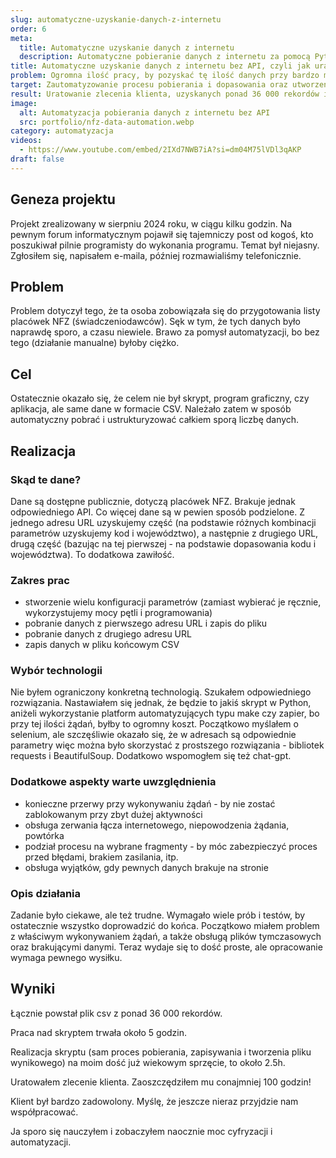 ```yaml
---
slug: automatyczne-uzyskanie-danych-z-internetu
order: 6
meta:
  title: Automatyczne uzyskanie danych z internetu
  description: Automatyczne pobieranie danych z internetu za pomocą Python, requests i BeautifulSoup – 36 000 rekordów w 5 godzin pracy
title: Automatyczne uzyskanie danych z internetu bez API, czyli jak uratowałem klienta i zaoszczędziłem mu ponad 100 godzin pracy
problem: Ogromna ilość pracy, by pozyskać tę ilość danych przy bardzo małej ilości czasu
target: Zautomatyzowanie procesu pobierania i dopasowania oraz utworzenie pliku wynikowego i uratowanie zlecenia klienta
result: Uratowanie zlecenia klienta, uzyskanych ponad 36 000 rekordów i oszczędność nawet 100 godzin pracy
image:
  alt: Automatyzacja pobierania danych z internetu bez API
  src: portfolio/nfz-data-automation.webp
category: automatyzacja
videos:
  - https://www.youtube.com/embed/2IXd7NWB7iA?si=dm04M75lVDl3qAKP
draft: false
---
```


## Geneza projektu

Projekt zrealizowany w sierpniu 2024 roku, w ciągu kilku godzin. Na pewnym forum informatycznym pojawił się tajemniczy post od kogoś, kto poszukiwał pilnie programisty do wykonania programu. Temat był niejasny. Zgłosiłem się, napisałem e-maila, później rozmawialiśmy telefonicznie.

## Problem

Problem dotyczył tego, że ta osoba zobowiązała się do przygotowania listy placówek NFZ (świadczeniodawców). Sęk w tym, że tych danych było naprawdę sporo, a czasu niewiele. Brawo za pomysł automatyzacji, bo bez tego (działanie manualne) byłoby ciężko.

## Cel

Ostatecznie okazało się, że celem nie był skrypt, program graficzny, czy aplikacja, ale same dane w formacie CSV. Należało zatem w sposób automatyczny pobrać i ustrukturyzować całkiem sporą liczbę danych.

## Realizacja

### Skąd te dane?

Dane są dostępne publicznie, dotyczą placówek NFZ. Brakuje jednak odpowiedniego API. Co więcej dane są w pewien sposób podzielone. Z jednego adresu URL uzyskujemy część (na podstawie różnych kombinacji parametrów uzyskujemy kod i województwo), a następnie z drugiego URL, drugą część (bazując na tej pierwszej - na podstawie dopasowania kodu i województwa). To dodatkowa zawiłość.

### Zakres prac

- stworzenie wielu konfiguracji parametrów (zamiast wybierać je ręcznie, wykorzystujemy mocy pętli i programowania)
- pobranie danych z pierwszego adresu URL i zapis do pliku
- pobranie danych z drugiego adresu URL
- zapis danych w pliku końcowym CSV

### Wybór technologii

Nie byłem ograniczony konkretną technologią. Szukałem odpowiedniego rozwiązania. Nastawiałem się jednak, że będzie to jakiś skrypt w Python, aniżeli wykorzystanie platform automatyzujących typu make czy zapier, bo przy tej ilości żądań, byłby to ogromny koszt. Początkowo myślałem o selenium, ale szczęśliwie okazało się, że w adresach są odpowiednie parametry więc można było skorzystać z prostszego rozwiązania - bibliotek requests i BeautifulSoup. Dodatkowo wspomogłem się też chat-gpt.

### Dodatkowe aspekty warte uwzględnienia

- konieczne przerwy przy wykonywaniu żądań - by nie zostać zablokowanym przy zbyt dużej aktywności
- obsługa zerwania łącza internetowego, niepowodzenia żądania, powtórka
- podział procesu na wybrane fragmenty - by móc zabezpieczyć proces przed błędami, brakiem zasilania, itp.
- obsługa wyjątków, gdy pewnych danych brakuje na stronie

### Opis działania

Zadanie było ciekawe, ale też trudne. Wymagało wiele prób i testów, by ostatecznie wszystko doprowadzić do końca. Początkowo miałem problem z właściwym wykonywaniem żądań, a także obsługą plików tymczasowych oraz brakującymi danymi. Teraz wydaje się to dość proste, ale opracowanie wymaga pewnego wysiłku.

## Wyniki

Łącznie powstał plik csv z ponad 36 000 rekordów.

Praca nad skryptem trwała około 5 godzin.

Realizacja skryptu (sam proces pobierania, zapisywania i tworzenia pliku wynikowego) na moim dość już wiekowym sprzęcie, to około 2.5h.

Uratowałem zlecenie klienta. Zaoszczędziłem mu conajmniej 100 godzin!

Klient był bardzo zadowolony. Myślę, że jeszcze nieraz przyjdzie nam współpracować.

Ja sporo się nauczyłem i zobaczyłem naocznie moc cyfryzacji i automatyzacji.
